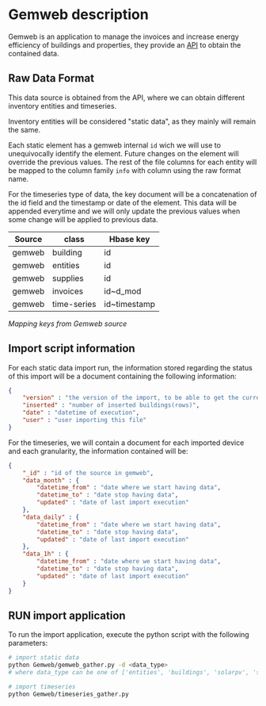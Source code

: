 # Gemweb description
Gemweb is an application to manage the invoices and increase energy efficiency of buildings and properties, they provide
an [API](https://github.com/BeeGroup-cimne/beegweb) to obtain the contained data.

## Raw Data Format
This data source is obtained from the API, where we can obtain different inventory entities and timeseries.

Inventory entities will be considered "static data", as they mainly will remain the same.

Each static element has a gemweb internal `id` wich we will use to unequivocally identify the 
element. Future changes on the element will override the previous values. The rest of the file columns for each entity
will be mapped to the column family `info` with column using the raw format name.

For the timeseries type of data, the key document will be a concatenation of the id field and the timestamp or date 
of the element. This data will be appended everytime and we will only update the previous values when some change will
be applied to previous data.

| Source  |  class    | Hbase key          |
|---------|-----------|--------------------|
| gemweb  |  building |        id          |
| gemweb  |  entities |        id          | 
| gemweb  |  supplies |        id          |
| gemweb  |  invoices |      id~d_mod      |
| gemweb  |time-series|    id~timestamp    |

*Mapping keys from Gemweb source*

## Import script information

For each static data import run, the information stored regarding the status of this import will be a document containing the 
following information:
```json
{
    "version" : "the version of the import, to be able to get the current data",
    "inserted" : "number of inserted buildings(rows)",
    "date" : "datetime of execution",
    "user" : "user importing this file"
}
```
For the timeseries, we will contain a document for each imported device and each granularity, the information contained will be:
```json
{
    "_id" : "id of the source in gemweb",
    "data_month" : {
        "datetime_from" : "date where we start having data",
        "datetime_to" : "date stop having data",
        "updated" : "date of last import execution"
    },
    "data_daily" : {
        "datetime_from" : "date where we start having data",
        "datetime_to" : "date stop having data",
        "updated" : "date of last import execution"
    },
    "data_1h" : {
        "datetime_from" : "date where we start having data",
        "datetime_to" : "date stop having data",
        "updated" : "date of last import execution"
    }
} 
```

## RUN import application
To run the import application, execute the python script with the following parameters:

```bash
# import static data
python Gemweb/gemweb_gather.py -d <data_type>
# where data_type can be one of ['entities', 'buildings', 'solarpv', 'supplies', 'invoices']

# import timeseries
python Gemweb/timeseries_gather.py
```